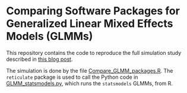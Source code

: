 # Comparing Software Packages for Generalized Linear Mixed Effects Models (GLMMs)

This repository contains the code to reproduce the full simulation study described in [this blog post](https://towardsdatascience.com/generalized-linear-mixed-effects-models-in-r-and-python-with-gpboost-89297622820c). 

The simulation is done by the file [Compare_GLMM_packages.R](https://github.com/fabsig/Comparison_GLMM_Packages/blob/master/Compare_GLMM_packages.R). The `reticulate` package is used to call the Python code in [GLMM_statsmodels.py](https://github.com/fabsig/Comparison_GLMM_Packages/blob/master/GLMM_statsmodels.py), which runs the `statsmodels` GLMMs, from R.
